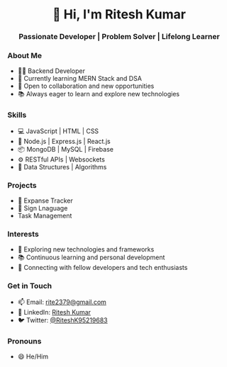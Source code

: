 <div align="center">
  <h1>👋 Hi, I'm Ritesh Kumar</h1>
  <h3>Passionate Developer | Problem Solver | Lifelong Learner</h3>
</div>

### About Me
- 👨‍💻 Backend Developer
- 🌱 Currently learning MERN Stack and DSA
- 💼 Open to collaboration and new opportunities
- 📚 Always eager to learn and explore new technologies

### Skills
- 💻 JavaScript | HTML | CSS
- 🚀 Node.js | Express.js | React.js
- 📦 MongoDB | MySQL | Firebase
- ⚙️ RESTful APIs | Websockets
- 🧠 Data Structures | Algorithms

### Projects
- 🛒 Expanse Tracker
- 📱 Sign Lnaguage
- Task Management
  

### Interests
- 🔭 Exploring new technologies and frameworks
- 📚 Continuous learning and personal development
- 🤝 Connecting with fellow developers and tech enthusiasts

### Get in Touch
- 📫 Email: rite2379@gmail.com
- 🔗 LinkedIn: [Ritesh Kumar](https://www.linkedin.com/in/your-linkedin-profile/)
- 🐦 Twitter: [@RiteshK95219683]([https://twitter.com/your-twitter-handle](https://twitter.com/RiteshK95219683)](https://www.linkedin.com/in/ritesh-kumar-353796223/))

### Pronouns
- 😄 He/Him

<!---
Ritesh1244/Ritesh1244 is a ✨ special ✨ repository because its `README.md` (this file) appears on your GitHub profile.
You can click the Preview link to take a look at your changes.
--->
